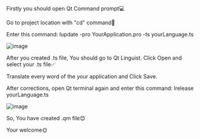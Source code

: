 Firstly you should open Qt Command prompt💻

Go to project location with "cd" command🔽

Enter this command: lupdate -pro YourApplication.pro -ts yourLanguage.ts

![image](https://github.com/fatmazayrek/Qt5_GUI_Development_for_Beginners/assets/91613858/7c28c6a8-1490-4d87-baca-4f65d5dd14cd)

After you created .ts file, You should go to Qt Linguist. Click Open and select your .ts file✅

Translate every word of the your application and Click Save.

After corrections, open Qt terminal again and enter this command: lrelease yourLanguage.ts

![image](https://github.com/fatmazayrek/Qt5_GUI_Development_for_Beginners/assets/91613858/61858b43-589c-486a-a954-97ab57bc92e5)

So, You have created .qm file😊

Your welcome🌞
